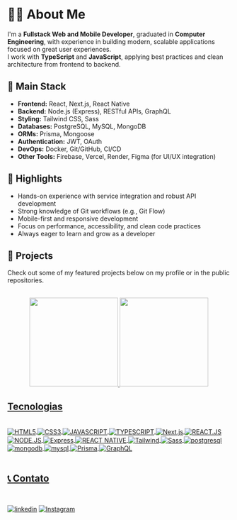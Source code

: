    
# 👨‍💻 About Me

I'm a **Fullstack Web and Mobile Developer**, graduated in **Computer Engineering**, with experience in building modern, scalable applications focused on great user experiences.  
I work with **TypeScript** and **JavaScript**, applying best practices and clean architecture from frontend to backend.

## 🚀 Main Stack

- **Frontend:** React, Next.js, React Native  
- **Backend:** Node.js (Express), RESTful APIs, GraphQL  
- **Styling:** Tailwind CSS, Sass  
- **Databases:** PostgreSQL, MySQL, MongoDB  
- **ORMs:** Prisma, Mongoose  
- **Authentication:** JWT, OAuth  
- **DevOps:** Docker, Git/GitHub, CI/CD  
- **Other Tools:** Firebase, Vercel, Render, Figma (for UI/UX integration)

## 🧠 Highlights

- Hands-on experience with service integration and robust API development  
- Strong knowledge of Git workflows (e.g., Git Flow)  
- Mobile-first and responsive development  
- Focus on performance, accessibility, and clean code practices  
- Always eager to learn and grow as a developer

## 🔗 Projects

Check out some of my featured projects below on my profile or in the public repositories.

<br/>

<div align="center">
  <a href="https://github.com/RaulKons">
  <img height="200em" src="https://github-readme-stats.vercel.app/api?username=RaulKons&show_icons=true&theme=tokyonight&include_all_commits=true&count_private=true"/>
  <img height="200em" src="https://github-readme-stats.vercel.app/api/top-langs/?username=RaulKons&layout=compact&langs_count=7&theme=tokyonight"/>
</div>

## Tecnologias

  <div style="diplay: inline_block"><br/>
     <img align="center" alt="HTML5" src="https://img.shields.io/badge/HTML5-E34F26?style=for-the-badge&logo=html5&logoColor=white" />
     <img align="center" alt="CSS3" src=https://img.shields.io/badge/CSS3-1572B6?style=for-the-badge&logo=css3&logoColor=white />
     <img align="center" alt="JAVASCRIPT" src=https://img.shields.io/badge/JavaScript-F7DF1E?style=for-the-badge&logo=javascript&logoColor=black />
     <img align="center" alt="TYPESCRIPT" src=https://img.shields.io/badge/TypeScript-007ACC?style=for-the-badge&logo=typescript&logoColor=white />
     <img align="center" alt="Next.js" src=https://img.shields.io/badge/next%20js-000000?style=for-the-badge&logo=nextdotjs&logoColor=white />
     <img align="center" alt="REACT.JS" src=https://img.shields.io/badge/React-20232A?style=for-the-badge&logo=react&logoColor=61DAFB />
     <img align="center" alt="NODE.JS" src=https://img.shields.io/badge/Node.js-43853D?style=for-the-badge&logo=node.js&logoColor=white/>
     <img align="center" alt="Express" src=https://img.shields.io/badge/Express%20js-000000?style=for-the-badge&logo=express&logoColor=white/>
     <img align="center" alt="REACT NATIVE" src=https://img.shields.io/badge/React_Native-20232A?style=for-the-badge&logo=react&logoColor=61DAFB />
     <img align="center" alt="Tailwind" src=https://img.shields.io/badge/Tailwind_CSS-38B2AC?style=for-the-badge&logo=tailwind-css&logoColor=white />
     <img align="center" alt="Sass" src=https://img.shields.io/badge/Sass-CC6699?style=for-the-badge&logo=sass&logoColor=white />
     <img align="center" alt="postgresql" src=https://img.shields.io/badge/PostgreSQL-316192?style=for-the-badge&logo=postgresql&logoColor=white />
     <img align="center" alt="mongodb" src=https://img.shields.io/badge/MongoDB-4EA94B?style=for-the-badge&logo=mongodb&logoColor=white />
     <img align="center" alt="mysql" src=https://img.shields.io/badge/MySQL-005C84?style=for-the-badge&logo=mysql&logoColor=white />
     <img align="center" alt="Prisma" src=https://img.shields.io/badge/Prisma-3982CE?style=for-the-badge&logo=Prisma&logoColor=white />
     <img align="center" alt="GraphQL" src=https://img.shields.io/badge/GraphQl-E10098?style=for-the-badge&logo=graphql&logoColor=white />
</div><br/>

## 📞 Contato

<br>

[![linkedin](https://img.shields.io/badge/LinkedIn-0077B5?style=for-the-badge&logo=linkedin&logoColor=white)](https://www.linkedin.com/in/raulcarlosconceiçãokons)
[![Instagram](https://img.shields.io/badge/Instagram-E4405F?style=for-the-badge&logo=instagram&logoColor=white)](https://www.instagram.com/raullcarloss)
 

